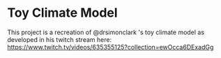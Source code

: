 # Toy Climate Model

This project is a recreation of @drsimonclark 's toy climate model as developed in his twitch stream here: https://www.twitch.tv/videos/635355125?collection=ewOcca6DExadGg

